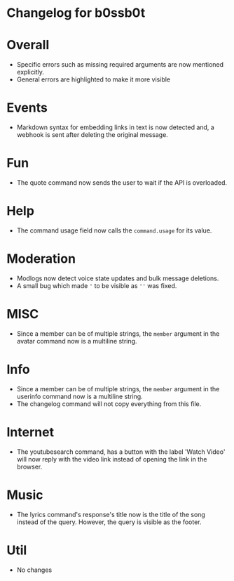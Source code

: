 # Changelog for b0ssb0t #

# Overall #
+ Specific errors such as missing required arguments are now mentioned explicitly.
+ General errors are highlighted to make it more visible

# Events #
+ Markdown syntax for embedding links in text is now detected and, a webhook is sent after deleting the original message.

# Fun #
+ The quote command now sends the user to wait if the API is overloaded.

# Help #
+ The command usage field now calls the `command.usage` for its value.

# Moderation #
+ Modlogs now detect voice state updates and bulk message deletions.
+ A small bug which made `'` to be visible as `''` was fixed.

# MISC #
+ Since a member can be of multiple strings, the `member` argument in the avatar command now is a multiline string.

# Info #
+ Since a member can be of multiple strings, the `member` argument in the userinfo command now is a multiline string.
+ The changelog command will not copy everything from this file.

# Internet #
+ The youtubesearch command, has a button with the label 'Watch Video' will now reply with the video link instead of opening the link in the browser.

# Music #
+ The lyrics command's response's title now is the title of the song instead of the query. However, the query is visible as the footer.

# Util #
+ No changes

